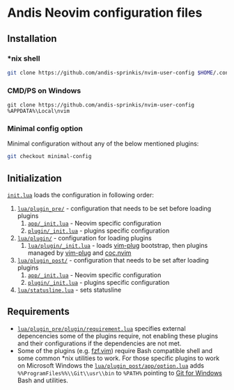 # Andis Neovim configuration files

## Installation

### *nix shell
```bash
git clone https://github.com/andis-sprinkis/nvim-user-config $HOME/.config/nvim
```

### CMD/PS on Windows
```dos
git clone https://github.com/andis-sprinkis/nvim-user-config %APPDATA%\Local\nvim
```
### Minimal config option

Minimal configuration without any of the below mentioned plugins:
```bash
git checkout minimal-config
```

## Initialization

[`init.lua`](init.lua) loads the configuration in following order:

1. [`lua/plugin_pre/`](lua/plugin_pre/) - configuration that needs to be set before loading plugins
   1. [`app/_init.lua`](lua/plugin_pre/app/_init.lua) - Neovim specific configuration
   1. [`plugin/_init.lua`](lua/plugin_pre/plugin/_init.lua) - plugins specific configuration
1. [`lua/plugin/`](lua/plugin/) - configuration for loading plugins
   1. [`lua/plugin/_init.lua`](lua/plugin/_init.lua) - loads [vim-plug](https://github.com/junegunn/vim-plug) bootstrap, then plugins managed by [vim-plug](https://github.com/junegunn/vim-plug) and [coc.nvim](https://github.com/neoclide/coc.nvim)
1. [`lua/plugin_post/`](lua/plugin_post/) - configuration that needs to be set after loading plugins
   1. [`app/_init.lua`](lua/plugin_post/app/_init.lua) - Neovim specific configuration
   1. [`plugin/_init.lua`](lua/plugin_post/plugin/_init.lua) - plugins specific configuration
1. [`lua/statusline.lua`](lua/statusline.lua) - sets statusline

## Requirements

- [`lua/plugin_pre/plugin/requirement.lua`](lua/plugin_pre/plugin/requirement.lua) specifies external depencencies some of the plugins require, not enabling these plugins and their configurations if the dependencies are not met.
- Some of the plugins (e.g. [fzf.vim](https://github.com/junegunn/fzf.vim)) require Bash compatible shell and some common \*nix utilities to work. For those specific plugins to work on Microsoft Windows the [`lua/plugin_post/app/option.lua`](lua/plugin_post/app/option.lua) adds `%%ProgramFiles%%\\Git\\usr\\bin` to `%PATH%` pointing to [Git for Windows](https://gitforwindows.org/) Bash and utilities.
